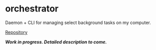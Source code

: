 # orchestrator

Daemon + CLI for managing select background tasks on my computer.

[Repository](https://github.com/goromal/orchestrator)

***Work in progress. Detailed description to come.***


